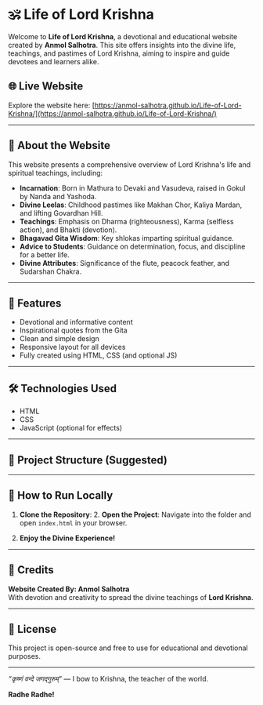 # 🕉️ Life of Lord Krishna

Welcome to **Life of Lord Krishna**, a devotional and educational website created by **Anmol Salhotra**. This site offers insights into the divine life, teachings, and pastimes of Lord Krishna, aiming to inspire and guide devotees and learners alike.

## 🌐 Live Website

Explore the website here: [https://anmol-salhotra.github.io/Life-of-Lord-Krishna/](https://anmol-salhotra.github.io/Life-of-Lord-Krishna/)

---

## 📖 About the Website

This website presents a comprehensive overview of Lord Krishna's life and spiritual teachings, including:

- **Incarnation**: Born in Mathura to Devaki and Vasudeva, raised in Gokul by Nanda and Yashoda.
- **Divine Leelas**: Childhood pastimes like Makhan Chor, Kaliya Mardan, and lifting Govardhan Hill.
- **Teachings**: Emphasis on Dharma (righteousness), Karma (selfless action), and Bhakti (devotion).
- **Bhagavad Gita Wisdom**: Key shlokas imparting spiritual guidance.
- **Advice to Students**: Guidance on determination, focus, and discipline for a better life.
- **Divine Attributes**: Significance of the flute, peacock feather, and Sudarshan Chakra.

---

## 🎨 Features

- Devotional and informative content
- Inspirational quotes from the Gita
- Clean and simple design
- Responsive layout for all devices
- Fully created using HTML, CSS (and optional JS)

---

## 🛠️ Technologies Used

- HTML
- CSS
- JavaScript (optional for effects)

---

## 📂 Project Structure (Suggested)

---

## 📱 How to Run Locally

1. **Clone the Repository**:
   2. **Open the Project**:
Navigate into the folder and open `index.html` in your browser.

3. **Enjoy the Divine Experience!**

---

## 🙌 Credits

**Website Created By: Anmol Salhotra**  
With devotion and creativity to spread the divine teachings of **Lord Krishna**.

---

## 📄 License

This project is open-source and free to use for educational and devotional purposes.

---

*“कृष्णं वन्दे जगद्गुरुम्”* — I bow to Krishna, the teacher of the world.

**Radhe Radhe!**

